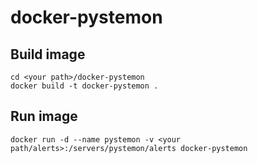 # docker-pystemon

## Build image

```
cd <your path>/docker-pystemon
docker build -t docker-pystemon .
```

## Run image
```
docker run -d --name pystemon -v <your path/alerts>:/servers/pystemon/alerts docker-pystemon
```
